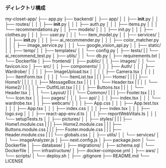 ### ディレクトリ構成
my-closet-app/
├── app.py
├── backend/
│   ├── app/
│   │   ├── __init__.py
│   │   ├── routes/
│   │   │   ├── __init__.py
│   │   │   ├── auth.py
│   │   │   ├── items.py
│   │   │   └── recommendations.py
│   │   ├── models/
│   │   │   ├── init.py
│   │   │   ├── clothes.py
│   │   │   ├── user.py
│   │   │   └── item_model.py
│   │   ├── services/
│   │   │   ├── __init__.py
│   │   │   ├── ai_recommender.py
│   │   │   ├── color_matcher.py
│   │   │   ├── image_service.py
│   │   │   └── google_vision_api.py
│   │   ├── static/
│   │   ├── temp/
│   │   ├── templates/
│   │   └── config.py
│   ├── tests/
|   |   └── ai_recommend_test.py
│   ├── utils/
│   │   └── db.py
│   ├── requirements.txt
│   └── Dockerfile
│
├── frontend/
│   ├── public/
│   │   ├── images/
│   │   └── favicon.ico
│   ├── src/
│   │   ├── components/
│   │   │   ├── Auth/
│   │   │   ├── Wardrobe/
│   │   │   │  ├── ImageUpload.tsx
│   │   │   │  ├── Camera.tsx
│   │   │   │  ├── ItemForm.tsx
│   │   │   │  └── ItemList.tsx
|   |   |   ├── Home/
|   |   |   |   ├── Home1/
|   |   │   │   │   ├── MessageBox.tsx
|   |   │   │   │   └── Header.tsx
|   |   │   │   └── Home2/
|   |   │   │       ├── OutfitList.tsx
|   |   │   │       ├── Buttons.tsx
|   |   │   │       └── Header.tsx
│   │   │   └── Layout/
|   |   │   └── Common/
|   |   |       ├── Footer.tsx
|   |   |       └── Icon.tsx
│   │   ├── pages/
│   │   │   ├── api/
│   │   │   ├── index.tsx
│   │   │   └── wardrobe.tsx
│   │   ├── webcam/
│   │   │   ├── App.css
│   │   │   ├── App.test.tsx
│   │   │   ├── App.tsx
│   │   │   ├── index.css
│   │   │   ├── index.tsx
│   │   │   ├── logo.svg
│   │   │   ├── react-app-env.d.ts
│   │   │   ├── reportWebVitals.ts
│   │   │   └── setupTests.ts
│   │   ├── pictures/
│   │   ├── styles/
|   |   |   ├── Home1.module.css
|   |   |   ├── Home2.module.css
|   |   |   ├── Buttons.module.css
|   |   |   ├── Footer.module.css
|   |   |   ├── Header.module.css
|   |   |   └── globals.css
│   │   ├── utils/
│   │   └── services/
│   │       └── imageAnalyzer.js
│   ├── next.config.js
│   ├── package.json
│   └── Dockerfile
│
├── database/
│   ├── migrations/
│   ├── schema.sql
│   └── Dockerfile
│
├── infrastructure/
│   ├── docker-compose.yml
│   ├── aws/
│   └── scripts/
│       └── deploy.sh
│
├── .gitignore
├── README.md
└── LICENSE
